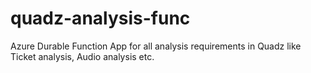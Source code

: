 # quadz-analysis-func
Azure Durable Function App for all analysis requirements in Quadz like Ticket analysis, Audio analysis etc.

